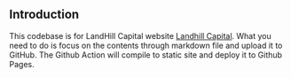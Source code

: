## Introduction

This codebase is for LandHill Capital website [Landhill Capital](https://landhillcap.com).
What you need to do is focus on the contents through markdown file and upload it to GitHub. The Github Action will compile to static site and deploy it to Github Pages.
